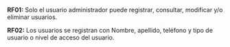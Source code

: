 **RF01:** Solo el usuario administrador puede registrar, consultar, modificar y/o eliminar usuarios. 

**RF02:** Los usuarios se registran con Nombre, apellido, teléfono y tipo de usuario o nivel de acceso del usuario.
